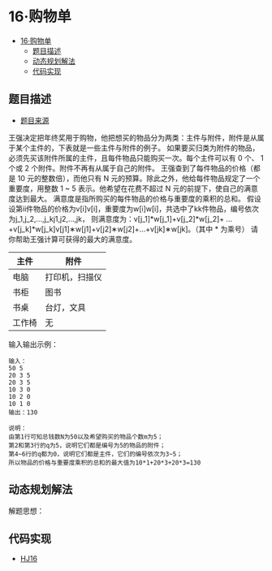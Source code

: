 # 16·购物单

- [16·购物单](#16购物单)
  - [题目描述](#题目描述)
  - [动态规划解法](#动态规划解法)
  - [代码实现](#代码实现)

## 题目描述
- [题目来源](https://www.nowcoder.com/practice/f9c6f980eeec43ef85be20755ddbeaf4?tpId=37&tqId=21239&rp=1&ru=/exam/oj/ta&qru=/exam/oj/ta&sourceUrl=%2Fexam%2Foj%2Fta%3FtpId%3D37&difficulty=undefined&judgeStatus=undefined&tags=&title=)

王强决定把年终奖用于购物，他把想买的物品分为两类：主件与附件，附件是从属于某个主件的，下表就是一些主件与附件的例子。
如果要买归类为附件的物品，必须先买该附件所属的主件，且每件物品只能购买一次。每个主件可以有 0 个、 1 个或 2 个附件。附件不再有从属于自己的附件。
王强查到了每件物品的价格（都是 10 元的整数倍），而他只有 N 元的预算。除此之外，他给每件物品规定了一个重要度，用整数 1 ~ 5 表示。他希望在花费不超过 N 元的前提下，使自己的满意度达到最大。
满意度是指所购买的每件物品的价格与重要度的乘积的总和。
假设设第ii件物品的价格为v[i]v[i]，重要度为w[i]w[i]，共选中了kk件物品，编号依次为j_1,j_2,...,j_kj1,j2,...,jk，
则满意度为：v[j_1]*w[j_1]+v[j_2]*w[j_2]+ …+v[j_k]*w[j_k]v[j1]∗w[j1]+v[j2]∗w[j2]+…+v[jk]∗w[jk]。（其中 * 为乘号）
请你帮助王强计算可获得的最大的满意度。


| 主件 | 附件 |
| --- | --- |
| 电脑 | 打印机，扫描仪 |
| 书柜 | 图书 |
| 书桌 | 台灯，文具 |
| 工作椅 | 无 |


输入输出示例：
```text
输入：
50 5
20 3 5
20 3 5
10 3 0
10 2 0
10 1 0
输出：130

说明：
由第1行可知总钱数N为50以及希望购买的物品个数m为5；
第2和第3行的q为5，说明它们都是编号为5的物品的附件；
第4~6行的q都为0，说明它们都是主件，它们的编号依次为3~5；
所以物品的价格与重要度乘积的总和的最大值为10*1+20*3+20*3=130
```

## 动态规划解法
解题思想：

## 代码实现
- [HJ16](/src/main/java/com/lingy/nowcoder//hw/HJ16.java)
